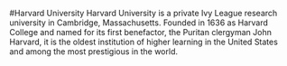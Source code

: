 #Harvard University
Harvard University is a private Ivy League research university in Cambridge, Massachusetts. Founded in 1636 as Harvard College and named for its first benefactor, the Puritan clergyman John Harvard, it is the oldest institution of higher learning in the United States and among the most prestigious in the world.